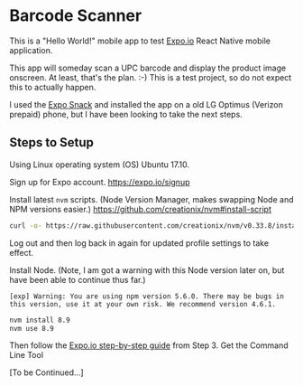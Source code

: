 # Barcode Scanner

This is a "Hello World!" mobile app to test [Expo.io](https://expo.io/learn) React Native mobile application.

This app will someday scan a UPC barcode and display the product image onscreen.  At least, that's the plan.  :-)  This is a test project, so do not expect this to actually happen.

I used the [Expo Snack](https://snack.expo.io/) and installed the app on a old LG Optimus (Verizon prepaid) phone, but I have been looking to take the next steps.

## Steps to Setup

Using Linux operating system (OS) Ubuntu 17.10.

Sign up for Expo account.  <https://expo.io/signup>

Install latest `nvm` scripts.  (Node Version Manager, makes swapping Node and NPM versions easier.)  <https://github.com/creationix/nvm#install-script>

```bash
curl -o- https://raw.githubusercontent.com/creationix/nvm/v0.33.8/install.sh | bash
```

Log out and then log back in again for updated profile settings to take effect.

Install Node.  (Note, I am got a warning with this Node version later on, but have been able to continue thus far.)

```text
[exp] Warning: You are using npm version 5.6.0. There may be bugs in this version, use it at your own risk. We recommend version 4.6.1.
```

```bash
nvm install 8.9
nvm use 8.9
```

Then follow the [Expo.io step-by-step guide](https://expo.io/learn) from Step 3.  Get the Command Line Tool

[To be Continued...]
